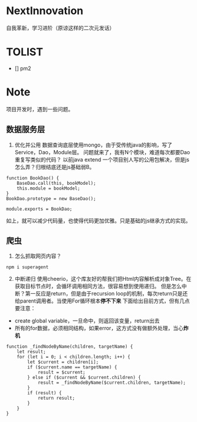 # NextInnovation
自我革新，学习进阶（原谅这样的二次元发话）

# TOLIST
- [] pm2

# Note
项目开发时，遇到一些问题。

## 数据服务层
1. 优化并公用
数据查询底层使用mongo，由于受传统java的影响，写了Service，Dao，Module层。
问题就来了，我有N个模块，难道每次都要Dao重复写类似的代码？
以前java extend 一个项目别人写的公用包解决，但是js怎么弄？归根结底还是js基础弱B。
````
function BookDao() {
    BaseDao.call(this, bookModel);
    this.module = bookModel;
}
BookDao.prototype = new BaseDao();

module.exports = BookDao;
````
如上，就可以减少代码量，也使得代码更加优雅。只是基础的js继承方式的实现。

## 爬虫
1. 怎么抓取网页内容？
````
npm i superagent
````

2. 中断递归
使用cheerio，这个库友好的帮我们把Html内容解析成对象Tree。在获取目标节点时，会循环调用相同方法，很容易想到使用递归。
但是怎么中断？第一反应是return，但是由于recursion loop的机制，每次return只是还给parent调用者。当使用For循环根本**停不下来**
下面给出目前方式，但有几点要注意：
- create global variable，一旦命中，则返回该变量，return出去
- 所有的for数据，必须相同结构，如果error，这方式没有做额外处理，当心**炸机**
````
function _findNodeByName(children, targetName) {
    let result;
    for (let i = 0; i < children.length; i++) {
        let $current = children[i];
        if ($current.name == targetName) {
            result = $current;
        } else if ($current && $current.children) {
            result = _findNodeByName($current.children, targetName);
        }
        if (result) {
            return result;
        }
    }
}
````